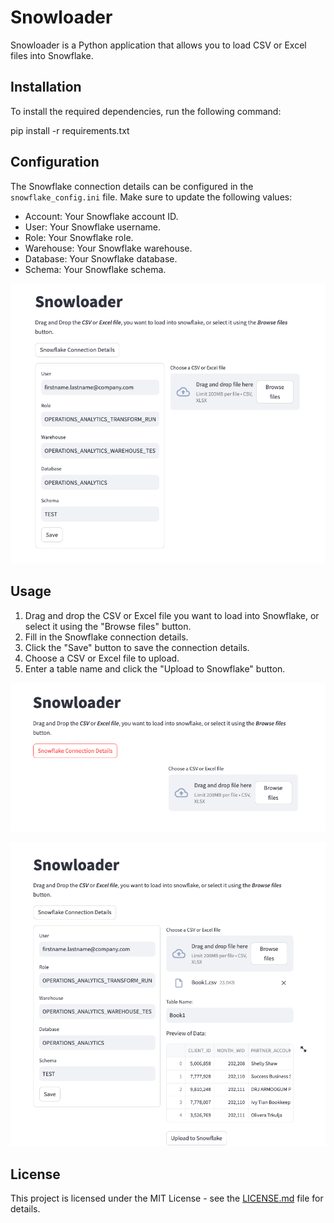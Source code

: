 # Snowloader

Snowloader is a Python application that allows you to load CSV or Excel files into Snowflake.

## Installation

To install the required dependencies, run the following command:

pip install -r requirements.txt

## Configuration

The Snowflake connection details can be configured in the `snowflake_config.ini` file. Make sure to update the following values:

- Account: Your Snowflake account ID.
- User: Your Snowflake username.
- Role: Your Snowflake role.
- Warehouse: Your Snowflake warehouse.
- Database: Your Snowflake database.
- Schema: Your Snowflake schema.

![Alt text](image-1.png)


## Usage

1. Drag and drop the CSV or Excel file you want to load into Snowflake, or select it using the "Browse files" button.
2. Fill in the Snowflake connection details.
3. Click the "Save" button to save the connection details.
4. Choose a CSV or Excel file to upload.
5. Enter a table name and click the "Upload to Snowflake" button.

![Alt text](image.png)

![Alt text](image-2.png)

## License

This project is licensed under the MIT License - see the [LICENSE.md](LICENSE.md) file for details.
